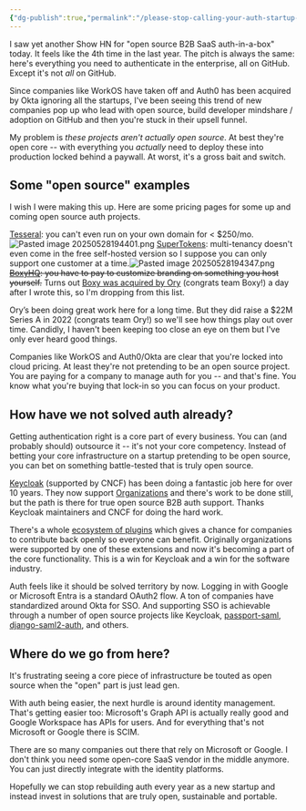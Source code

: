 ```yaml
---
{"dg-publish":true,"permalink":"/please-stop-calling-your-auth-startup-open-source/","created":"2025-05-28T19:33:21.444-07:00","updated":"2025-05-30T07:36:40.692-07:00"}
---
```


I saw yet another Show HN for "open source B2B SaaS auth-in-a-box" today. It feels like the 4th time in the last year. The pitch is always the same: here's everything you need to authenticate in the enterprise, all on GitHub. Except it's not *all* on GitHub.

Since companies like WorkOS have taken off and Auth0 has been acquired by Okta ignoring all the startups, I've been seeing this trend of new companies pop up who lead with open source, build developer mindshare / adoption on GitHub and then you're stuck in their upsell funnel.

My problem is *these projects aren't actually open source*. At best they're open core -- with everything you _actually_ need to deploy these into production locked behind a paywall. At worst, it's a gross bait and switch. 

## Some "open source" examples

I wish I were making this up. Here are some pricing pages for some up and coming open source auth projects.

[Tesseral](https://github.com/tesseral-labs/tesseral): you can't even run on your own domain for < $250/mo.![Pasted image 20250528194401.png](/img/user/Pasted%20image%2020250528194401.png)
[SuperTokens](https://supertokens.com/): multi-tenancy doesn't even come in the free self-hosted version so I suppose you can only support one customer at a time.![Pasted image 20250528194347.png](/img/user/Pasted%20image%2020250528194347.png)
~~[BoxyHQ](https://boxyhq.com): you have to pay to customize branding on something you host yourself.~~ Turns out [Boxy was acquired by Ory](https://www.ory.sh/blog/introducing-ory-polis-for-enterprise-single-sign-on) (congrats team Boxy!) a day after I wrote this, so I'm dropping from this list. 

Ory’s been doing great work here for a long time. But they did raise a $22M Series A in 2022 (congrats team Ory!) so we'll see how things play out over time. Candidly, I haven't been keeping too close an eye on them but I've only ever heard good things.

Companies like WorkOS and Auth0/Okta are clear that you're locked into cloud pricing. At least they're not pretending to be an open source project. You are paying for a company to manage auth for you -- and that's fine. You know what you're buying that lock-in so you can focus on your product.

## How have we not solved auth already?

Getting authentication right is a core part of every business. You can (and probably should) outsource it -- it's not your core competency. Instead of betting your core infrastructure on a startup pretending to be open source, you can bet on something battle-tested that is truly open source.

 [Keycloak](https://www.keycloak.org/) (supported by CNCF) has been doing a fantastic job here for over 10 years. They now support [Organizations](https://github.com/keycloak/keycloak/issues/30180) and there's work to be done still, but the path is there for true open source B2B auth support. Thanks Keycloak maintainers and CNCF for doing the hard work.

There's a whole [ecosystem of plugins](https://www.keycloak.org/extensions) which gives a chance for companies to contribute back openly so everyone can benefit. Originally organizations were supported by one of these extensions and now it's becoming a part of the core functionality. This is a win for Keycloak and a win for the software industry.

Auth feels like it should be solved territory by now. Logging in with Google or Microsoft Entra is a standard OAuth2 flow. A ton of companies have standardized around Okta for SSO. And supporting SSO is achievable through a number of open source projects like Keycloak, [passport-saml](https://www.passportjs.org/packages/passport-saml/), [django-saml2-auth](https://github.com/grafana/django-saml2-auth), and others.

## Where do we go from here?

It's frustrating seeing a core piece of infrastructure be touted as open source when the "open" part is just lead gen.

With auth being easier, the next hurdle is around identity management. That's getting easier too: Microsoft's Graph API is actually really good and Google Workspace has APIs for users. And for everything that's not Microsoft or Google there is SCIM.

There are so many companies out there that rely on Microsoft or Google. I don't think you need some open-core SaaS vendor in the middle anymore. You can just directly integrate with the identity platforms. 

Hopefully we can stop rebuilding auth every year as a new startup and instead invest in solutions that are truly open, sustainable and portable. 